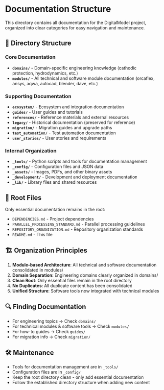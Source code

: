 # Documentation Structure

This directory contains all documentation for the DigitalModel project, organized into clear categories for easy navigation and maintenance.

## 📁 Directory Structure

### Core Documentation
- **`domains/`** - Domain-specific engineering knowledge (cathodic protection, hydrodynamics, etc.)
- **`modules/`** - All technical and software module documentation (orcaflex, ansys, aqwa, autocad, blender, dave, etc.)

### Supporting Documentation
- **`ecosystem/`** - Ecosystem and integration documentation
- **`guides/`** - User guides and tutorials
- **`references/`** - Reference materials and external resources
- **`legacy/`** - Historical documentation (preserved for reference)
- **`migration/`** - Migration guides and upgrade paths
- **`test_automation/`** - Test automation documentation
- **`user_stories/`** - User stories and requirements

### Internal Organization
- **`_tools/`** - Python scripts and tools for documentation management
- **`_config/`** - Configuration files and JSON data
- **`_assets/`** - Images, PDFs, and other binary assets
- **`_development/`** - Development and deployment documentation
- **`_lib/`** - Library files and shared resources

## 📄 Root Files
Only essential documentation remains in the root:
- `DEPENDENCIES.md` - Project dependencies
- `PARALLEL_PROCESSING_STANDARD.md` - Parallel processing guidelines
- `REPOSITORY_ORGANIZATION.md` - Repository organization standards
- `README.md` - This file

## 🏗️ Organization Principles

1. **Module-based Architecture**: All technical and software documentation consolidated in modules/
2. **Domain Separation**: Engineering domains clearly organized in domains/
3. **Clean Root**: Only essential files remain in the root directory
4. **No Duplicates**: All duplicate content has been consolidated
5. **Unified Structure**: Software tools now integrated with technical modules

## 🔍 Finding Documentation

- For engineering topics → Check `domains/`
- For technical modules & software tools → Check `modules/`
- For how-to guides → Check `guides/`
- For migration info → Check `migration/`

## 🛠️ Maintenance

- Tools for documentation management are in `_tools/`
- Configuration files are in `_config/`
- Keep the root directory clean - only add essential documentation
- Follow the established directory structure when adding new content